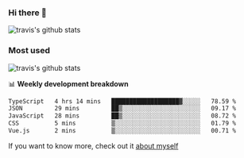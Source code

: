 ### Hi there 👋

<!--
**HondryTravis/HondryTravis** is a ✨ _special_ ✨ repository because its `README.md` (this file) appears on your GitHub profile.

Here are some ideas to get you started:

- 🔭 I’m currently working on ...
- 🌱 I’m currently learning ...
- 👯 I’m looking to collaborate on ...
- 🤔 I’m looking for help with ...
- 💬 Ask me about ...
- 📫 How to reach me: ...
- 😄 Pronouns: ...
- ⚡ Fun fact: ...
-->

![travis's github stats](https://github-readme-stats.vercel.app/api?username=HondryTravis&hide=stars)
### Most used
![travis's github stats](https://github-readme-stats.anuraghazra1.vercel.app/api/top-langs/?username=HondryTravis&layout=compact&hide_title=true)

📊 **Weekly development breakdown**

<!--START_SECTION:waka-->

```txt
TypeScript   4 hrs 14 mins   ███████████████████▓░░░░░   78.59 %
JSON         29 mins         ██▒░░░░░░░░░░░░░░░░░░░░░░   09.17 %
JavaScript   28 mins         ██▒░░░░░░░░░░░░░░░░░░░░░░   08.72 %
CSS          5 mins          ▒░░░░░░░░░░░░░░░░░░░░░░░░   01.79 %
Vue.js       2 mins          ▒░░░░░░░░░░░░░░░░░░░░░░░░   00.71 %
```

<!--END_SECTION:waka-->

If you want to know more, check out it [about myself](https://hondrytravis.github.io/)
